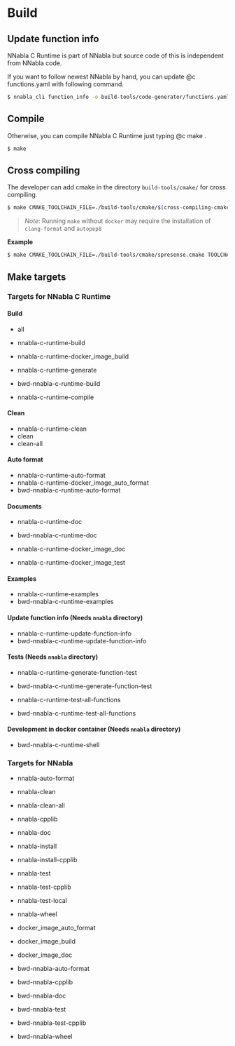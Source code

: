 <!--
 Copyright (c) 2017 Sony Corporation. All Rights Reserved.

 Licensed under the Apache License, Version 2.0 (the "License");
 you may not use this file except in compliance with the License.
 You may obtain a copy of the License at

     http://www.apache.org/licenses/LICENSE-2.0

 Unless required by applicable law or agreed to in writing, software
 distributed under the License is distributed on an "AS IS" BASIS,
 WITHOUT WARRANTIES OR CONDITIONS OF ANY KIND, either express or implied.
 See the License for the specific language governing permissions and
 limitations under the License.
-->

# Build

## Update function info

NNabla C Runtime is part of NNabla but source code of this is independent
from NNabla code.

If you want to follow newest NNabla by hand, you can update @c
functions.yaml with following command.

```bash
$ nnabla_cli function_info -o build-tools/code-generator/functions.yaml
```

## Compile
Otherwise, you can compile NNabla C Runtime just typing @c make .

```bash
$ make
```

## Cross compiling
The developer can add cmake in the directory `build-tools/cmake/` for cross compiling.

```bash
$ make CMAKE_TOOLCHAIN_FILE=./build-tools/cmake/$(cross-compiling-cmake) TOOLCHAIN_PREFIX=$(cross-compiling-tool-chain)
```

> _Note_: Running `make` without `docker` may require the installation of `clang-format` and `autopep8`
> 

__Example__

```bash
$ make CMAKE_TOOLCHAIN_FILE=./build-tools/cmake/spresense.cmake TOOLCHAIN_PREFIX=~/spresenseenv/usr/
```

## Make targets

### Targets for NNabla C Runtime

#### Build
- all
- nnabla-c-runtime-build
- nnabla-c-runtime-docker_image_build

- nnabla-c-runtime-generate
- bwd-nnabla-c-runtime-build

- nnabla-c-runtime-compile

#### Clean
- nnabla-c-runtime-clean
- clean
- clean-all


#### Auto format
- nnabla-c-runtime-auto-format
- nnabla-c-runtime-docker_image_auto_format
- bwd-nnabla-c-runtime-auto-format

#### Documents
- nnabla-c-runtime-doc
- bwd-nnabla-c-runtime-doc

- nnabla-c-runtime-docker_image_doc
- nnabla-c-runtime-docker_image_test

#### Examples
- nnabla-c-runtime-examples
- bwd-nnabla-c-runtime-examples



#### Update function info (Needs `nnabla` directory)
- nnabla-c-runtime-update-function-info
- bwd-nnabla-c-runtime-update-function-info

#### Tests (Needs `nnabla` directory)
- nnabla-c-runtime-generate-function-test
- bwd-nnabla-c-runtime-generate-function-test

- nnabla-c-runtime-test-all-functions
- bwd-nnabla-c-runtime-test-all-functions

#### Development in docker container (Needs `nnabla` directory)
- bwd-nnabla-c-runtime-shell

### Targets for NNabla

- nnabla-auto-format
- nnabla-clean
- nnabla-clean-all
- nnabla-cpplib
- nnabla-doc
- nnabla-install
- nnabla-install-cpplib
- nnabla-test
- nnabla-test-cpplib
- nnabla-test-local
- nnabla-wheel

- docker_image_auto_format
- docker_image_build
- docker_image_doc

- bwd-nnabla-auto-format
- bwd-nnabla-cpplib
- bwd-nnabla-doc
- bwd-nnabla-test
- bwd-nnabla-test-cpplib
- bwd-nnabla-wheel

